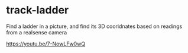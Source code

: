 # track-ladder
Find a ladder in a picture, and find its 3D cooridnates based on readings from a realsense camera

https://youtu.be/7-NowLFw0wQ
